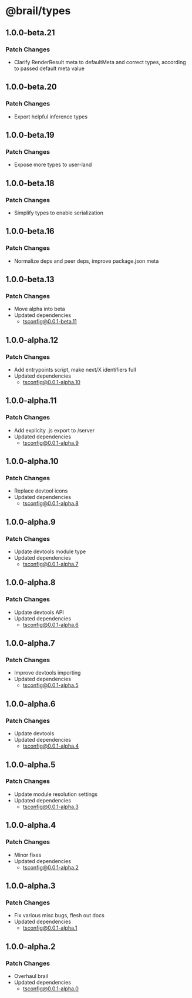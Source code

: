 # @brail/types

## 1.0.0-beta.21

### Patch Changes

- Clarify RenderResult meta to defaultMeta and correct types, according to passed default meta value

## 1.0.0-beta.20

### Patch Changes

- Export helpful inference types

## 1.0.0-beta.19

### Patch Changes

- Expose more types to user-land

## 1.0.0-beta.18

### Patch Changes

- Simplify types to enable serialization

## 1.0.0-beta.16

### Patch Changes

- Normalize deps and peer deps, improve package.json meta

## 1.0.0-beta.13

### Patch Changes

- Move alpha into beta
- Updated dependencies
  - tsconfig@0.0.1-beta.11

## 1.0.0-alpha.12

### Patch Changes

- Add entrypoints script, make next/X identifiers full
- Updated dependencies
  - tsconfig@0.0.1-alpha.10

## 1.0.0-alpha.11

### Patch Changes

- Add explicity .js export to /server
- Updated dependencies
  - tsconfig@0.0.1-alpha.9

## 1.0.0-alpha.10

### Patch Changes

- Replace devtool icons
- Updated dependencies
  - tsconfig@0.0.1-alpha.8

## 1.0.0-alpha.9

### Patch Changes

- Update devtools module type
- Updated dependencies
  - tsconfig@0.0.1-alpha.7

## 1.0.0-alpha.8

### Patch Changes

- Update devtools API
- Updated dependencies
  - tsconfig@0.0.1-alpha.6

## 1.0.0-alpha.7

### Patch Changes

- Improve devtools importing
- Updated dependencies
  - tsconfig@0.0.1-alpha.5

## 1.0.0-alpha.6

### Patch Changes

- Update devtools
- Updated dependencies
  - tsconfig@0.0.1-alpha.4

## 1.0.0-alpha.5

### Patch Changes

- Update module resolution settings
- Updated dependencies
  - tsconfig@0.0.1-alpha.3

## 1.0.0-alpha.4

### Patch Changes

- Minor fixes
- Updated dependencies
  - tsconfig@0.0.1-alpha.2

## 1.0.0-alpha.3

### Patch Changes

- Fix various misc bugs, flesh out docs
- Updated dependencies
  - tsconfig@0.0.1-alpha.1

## 1.0.0-alpha.2

### Patch Changes

- Overhaul brail
- Updated dependencies
  - tsconfig@0.0.1-alpha.0
